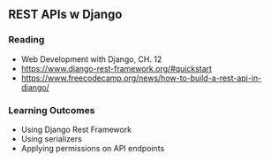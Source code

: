 ## REST APIs w Django

### Reading

- Web Development with Django, CH. 12
- https://www.django-rest-framework.org/#quickstart
- https://www.freecodecamp.org/news/how-to-build-a-rest-api-in-django/

### Learning Outcomes

- Using Django Rest Framework
- Using serializers
- Applying permissions on API endpoints


